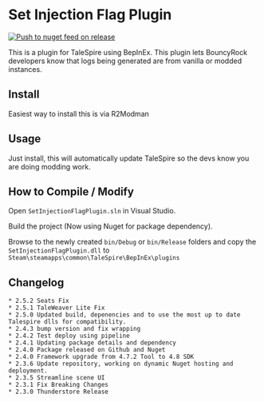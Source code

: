 # Set Injection Flag Plugin 
[![Push to nuget feed on release](https://github.com/TaleSpire-Modding/SetInjectionFlag/actions/workflows/release.yml/badge.svg)](https://github.com/TaleSpire-Modding/SetInjectionFlag/actions/workflows/release.yml)

This is a plugin for TaleSpire using BepInEx. This plugin lets BouncyRock developers know that logs being generated are from vanilla or modded instances.

## Install

Easiest way to install this is via R2Modman

## Usage

Just install, this will automatically update TaleSpire so the devs know you are doing modding work.

## How to Compile / Modify

Open ```SetInjectionFlagPlugin.sln``` in Visual Studio.

Build the project (Now using Nuget for package dependency).

Browse to the newly created ```bin/Debug``` or ```bin/Release``` folders and copy the ```SetInjectionFlagPlugin.dll``` to ```Steam\steamapps\common\TaleSpire\BepInEx\plugins```

## Changelog
```
* 2.5.2 Seats Fix
* 2.5.1 TaleWeaver Lite Fix
* 2.5.0 Updated build, depenencies and to use the most up to date Talespire dlls for compatibility.
* 2.4.3 bump version and fix wrapping
* 2.4.2 Test deploy using pipeline
* 2.4.1 Updating package details and dependency
* 2.4.0 Package released on Github and Nuget
* 2.4.0 Framework upgrade from 4.7.2 Tool to 4.8 SDK
* 2.3.6 Update repository, working on dynamic Nuget hosting and deployment.
* 2.3.5 Streamline scene UI
* 2.3.1 Fix Breaking Changes
* 2.3.0 Thunderstore Release
```
